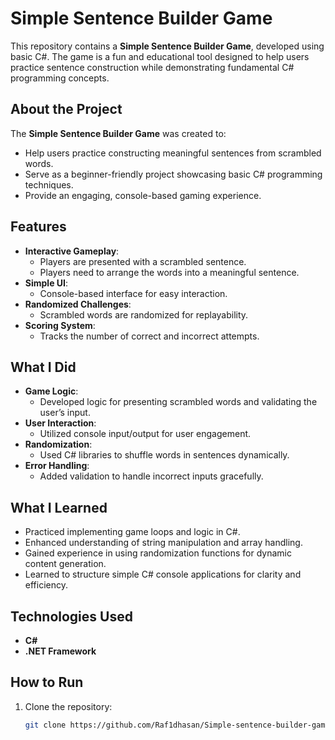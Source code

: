 # Simple Sentence Builder Game

This repository contains a **Simple Sentence Builder Game**, developed using basic C#. The game is a fun and educational tool designed to help users practice sentence construction while demonstrating fundamental C# programming concepts.

## About the Project

The **Simple Sentence Builder Game** was created to:
- Help users practice constructing meaningful sentences from scrambled words.
- Serve as a beginner-friendly project showcasing basic C# programming techniques.
- Provide an engaging, console-based gaming experience.

## Features
- **Interactive Gameplay**:
  - Players are presented with a scrambled sentence.
  - Players need to arrange the words into a meaningful sentence.
- **Simple UI**:
  - Console-based interface for easy interaction.
- **Randomized Challenges**:
  - Scrambled words are randomized for replayability.
- **Scoring System**:
  - Tracks the number of correct and incorrect attempts.

## What I Did
- **Game Logic**:
  - Developed logic for presenting scrambled words and validating the user’s input.
- **User Interaction**:
  - Utilized console input/output for user engagement.
- **Randomization**:
  - Used C# libraries to shuffle words in sentences dynamically.
- **Error Handling**:
  - Added validation to handle incorrect inputs gracefully.

## What I Learned
- Practiced implementing game loops and logic in C#.
- Enhanced understanding of string manipulation and array handling.
- Gained experience in using randomization functions for dynamic content generation.
- Learned to structure simple C# console applications for clarity and efficiency.

## Technologies Used
- **C#**
- **.NET Framework**

## How to Run
1. Clone the repository:
   ```bash
   git clone https://github.com/Raf1dhasan/Simple-sentence-builder-game.git

